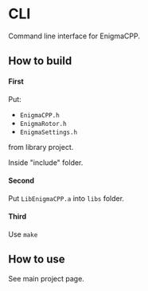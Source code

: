 # CLI

Command line interface for EnigmaCPP.

## How to build

#### First 
Put:
- `EnigmaCPP.h`
- `EnigmaRotor.h`
- `EnigmaSettings.h`

from library project.

Inside "include" folder.

#### Second

Put `LibEnigmaCPP.a` into `libs` folder.

#### Third

Use `make`

## How to use

See main project page.
